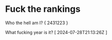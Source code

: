 # Fuck the rankings

Who the hell am I?
{ 2431223 }

What fucking year is it?
[ 2024-07-28T21:13:26Z ]
